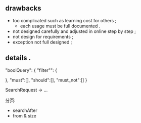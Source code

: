 ## drawbacks

- too complicated such as learning cost for others ;
    - each usage must be full documented .
- not designed carefully and adjusted in online step by step ;
- not design for requirements ;
- exception not full designed ;

## details .

"boolQuery": {
  "filter"": {
    
  },
  "must":[],
  "should":[],
  "must_not":[]
}



SearchRequest -> ...


分页:

- searchAfter
- from & size

